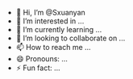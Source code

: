 - 👋 Hi, I’m @Sxuanyan
- 👀 I’m interested in ...
- 🌱 I’m currently learning ...
- 💞️ I’m looking to collaborate on ...
- 📫 How to reach me ...
- 😄 Pronouns: ...
- ⚡ Fun fact: ...

<!---
Sxuanyan/Sxuanyan is a ✨ special ✨ repository because its `README.md` (this file) appears on your GitHub profile.
You can click the Preview link to take a look at your changes.
--->
